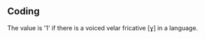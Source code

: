 # [](ParameterTable?__template__=property.md&property=Name#cldf:UT160)

[](ExampleTable?example_id=1&with_internal_ref_link#cldf:UT160-1)

## Coding

The value is '1' if there is a voiced velar fricative [ɣ] in a language.
